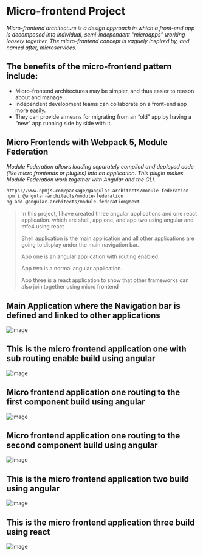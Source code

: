 # Micro-frontend Project

_Micro-frontend architecture is a design approach in which a front-end app is decomposed into individual, semi-independent “microapps” working loosely together. The micro-frontend concept is vaguely inspired by, and named after, microservices._

## The benefits of the micro-frontend pattern include:

   - Micro-frontend architectures may be simpler, and thus easier to reason about and manage.
   - Independent development teams can collaborate on a front-end app more easily.
   - They can provide a means for migrating from an “old” app by having a “new” app running side by side with it.


## Micro Frontends with Webpack 5, Module Federation 

_Module Federation allows loading separately compiled and deployed code (like micro frontends or plugins) into an application. This plugin makes Module Federation work together with Angular and the CLI._

```sh
https://www.npmjs.com/package/@angular-architects/module-federation
npm i @angular-architects/module-federation
ng add @angular-architects/module-federation@next
```

> In this project, I have created three angular applications and one react application. which are shell, app one, and app two using angular and mfe4 using react
>
> Shell application is the main application and all other applications are going to display under the main navigation bar.
>
> App one is an angular application with routing enabled.
>
> App two is a normal angular application. 
> 
> App three is a react application to show that other frameworks can also join together using micro frontend


## Main Application where the Navigation bar is defined and linked to other applications
![image](https://user-images.githubusercontent.com/12700182/134022483-ab82d96b-475c-4f79-8423-07a467576f4e.png)
## This is the micro frontend  application one with sub routing enable build using angular
![image](https://user-images.githubusercontent.com/12700182/134022530-8a57c1f9-d0f7-47f0-9bdf-2ab9c0fb19b0.png)
## Micro frontend application one routing to the first component build using angular
![image](https://user-images.githubusercontent.com/12700182/134023370-4fff5303-584e-40e0-af02-67adc8435205.png)
## Micro frontend application one routing to the second component build using angular
![image](https://user-images.githubusercontent.com/12700182/134023509-c8383ef3-99b7-4d41-b848-64fe6930349e.png)
## This is the micro frontend  application two  build using angular
![image](https://user-images.githubusercontent.com/12700182/134023534-06bdce46-2901-4a07-b3ee-8c74be32d75f.png)
## This is the micro frontend  application three build using react
![image](https://user-images.githubusercontent.com/12700182/134023564-c12839a4-4824-4984-bed5-933957e4e0aa.png)
